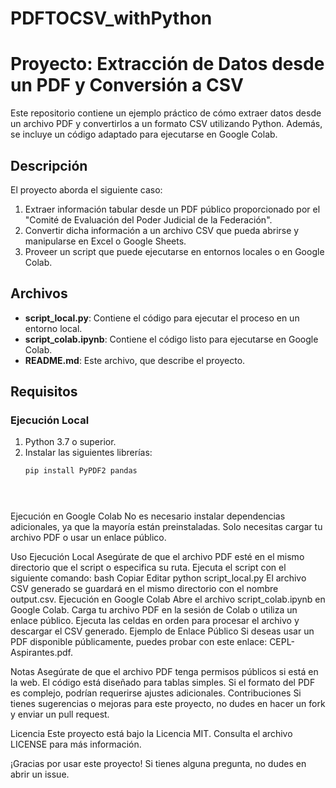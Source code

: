 # PDFTOCSV_withPython

# Proyecto: Extracción de Datos desde un PDF y Conversión a CSV

Este repositorio contiene un ejemplo práctico de cómo extraer datos desde un archivo PDF y convertirlos a un formato CSV utilizando Python. Además, se incluye un código adaptado para ejecutarse en Google Colab.

## Descripción

El proyecto aborda el siguiente caso:

1. Extraer información tabular desde un PDF público proporcionado por el "Comité de Evaluación del Poder Judicial de la Federación".
2. Convertir dicha información a un archivo CSV que pueda abrirse y manipularse en Excel o Google Sheets.
3. Proveer un script que puede ejecutarse en entornos locales o en Google Colab.

## Archivos

- **script\_local.py**: Contiene el código para ejecutar el proceso en un entorno local.
- **script\_colab.ipynb**: Contiene el código listo para ejecutarse en Google Colab.
- **README.md**: Este archivo, que describe el proyecto.

## Requisitos

### Ejecución Local

1. Python 3.7 o superior.
2. Instalar las siguientes librerías:
   ```bash
   pip install PyPDF2 pandas





Ejecución en Google Colab
No es necesario instalar dependencias adicionales, ya que la mayoría están preinstaladas. Solo necesitas cargar tu archivo PDF o usar un enlace público.

Uso
Ejecución Local
Asegúrate de que el archivo PDF esté en el mismo directorio que el script o especifica su ruta.
Ejecuta el script con el siguiente comando:
bash
Copiar
Editar
python script_local.py
El archivo CSV generado se guardará en el mismo directorio con el nombre output.csv.
Ejecución en Google Colab
Abre el archivo script_colab.ipynb en Google Colab.
Carga tu archivo PDF en la sesión de Colab o utiliza un enlace público.
Ejecuta las celdas en orden para procesar el archivo y descargar el CSV generado.
Ejemplo de Enlace Público
Si deseas usar un PDF disponible públicamente, puedes probar con este enlace: CEPL-Aspirantes.pdf.

Notas
Asegúrate de que el archivo PDF tenga permisos públicos si está en la web.
El código está diseñado para tablas simples. Si el formato del PDF es complejo, podrían requerirse ajustes adicionales.
Contribuciones
Si tienes sugerencias o mejoras para este proyecto, no dudes en hacer un fork y enviar un pull request.

Licencia
Este proyecto está bajo la Licencia MIT. Consulta el archivo LICENSE para más información.

¡Gracias por usar este proyecto! Si tienes alguna pregunta, no dudes en abrir un issue.

